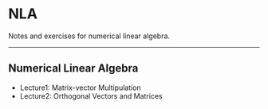 # NLA
Notes and exercises for numerical linear algebra.

------------
## Numerical Linear Algebra
- Lecture1: Matrix-vector Multipulation
- Lecture2: Orthogonal Vectors and Matrices
